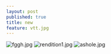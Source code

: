 ```yaml
---
layout: post
published: true
title: new
feature: vtt.jpg
---
```

![fggh.jpg]({{site.baseurl}}/assets/images/posts/fggh.jpg)
![rendition1.jpg]({{site.baseurl}}/assets/images/posts/rendition1.jpg)
![ashole.jpg]({{site.baseurl}}/assets/images/posts/ashole.jpg)
